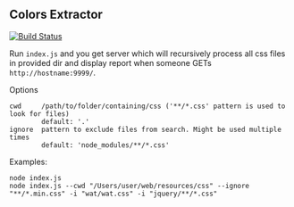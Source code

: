## Colors Extractor
[![Build Status](https://github.com/cy6erskunk/css-colors-extractor/actions/workflows/node.js.yml/badge.svg)](https://github.com/cy6erskunk/css-colors-extractor/actions/workflows/node.js.yml)

Run `index.js` and you get server which will recursively process all css files in provided dir and
display report when someone GETs `http://hostname:9999/`.

Options

    cwd     /path/to/folder/containing/css ('**/*.css' pattern is used to look for files)
            default: '.'
    ignore  pattern to exclude files from search. Might be used multiple times
            default: 'node_modules/**/*.css'


Examples:

    node index.js
    node index.js --cwd "/Users/user/web/resources/css" --ignore "**/*.min.css" -i "wat/wat.css" -i "jquery/**/*.css"

